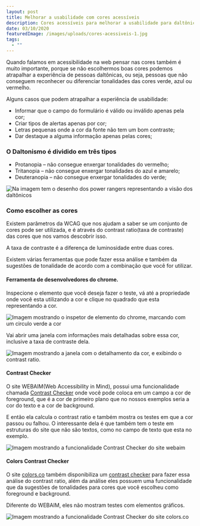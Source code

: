 ```yaml
---
layout: post
title: Melhorar a usabilidade com cores acessíveis
description: Cores acessíveis para melhorar a usabilidade para daltônicos.
date: 03/10/2020
featuredImage: /images/uploads/cores-acessiveis-1.jpg
tags:
  - ""
---
```

Quando falamos em acessibilidade na web pensar nas cores também é muito importante, porque se não escolhermos boas cores podemos atrapalhar a experiência de pessoas daltônicas, ou seja, pessoas que não conseguem reconhecer ou diferenciar tonalidades das cores verde, azul ou vermelho.

Alguns casos que podem atrapalhar a experiência de usabilidade:

* Informar que o campo do formulário é válido ou inválido apenas pela cor;
* Criar tipos de alertas apenas por cor;
* Letras pequenas onde a cor da fonte não tem um bom contraste;
* Dar destaque a alguma informação apenas pelas cores;

### O Daltonismo é dividido em três tipos

* Protanopia – não consegue enxergar tonalidades do vermelho;
* Tritanopia – não consegue enxergar tonalidades do azul e amarelo;
* Deuteranopia – não consegue enxergar tonalidades do verde;

![Na imagem tem o desenho dos power rangers representando a visão dos daltônicos](/images/uploads/power-rangers.jpg "Na imagem tem o desenho dos power rangers representando a visão dos daltônicos")

### Como escolher as cores

Existem parâmetros da WCAG que nos ajudam a saber se um conjunto de cores pode ser utilizada, e é através do contrast ratio(taxa de contraste) das cores que nos vamos descobrir isso.

A taxa de contraste é a diferença de luminosidade entre duas cores.

Existem várias ferramentas que pode fazer essa análise e também da sugestões de tonalidade de acordo com a combinação que você for utilizar.

#### Ferramenta de desenvolvedores do chrome.

Inspecione o elemento que você deseja fazer o teste, vá até a propriedade onde você esta utilizando a cor e clique no quadrado que esta representando a cor.

![Imagem mostrando o inspetor de elemento do chrome, marcando com um circulo verde a cor](/images/uploads/chrome-inspect.png "Imagem mostrando o inspetor de elemento do chrome, marcando com um circulo verde a cor")

Vai abrir uma janela com informações mais detalhadas sobre essa cor, inclusive a taxa de contraste dela.

![Imagem mostrando a janela com o detalhamento da cor, e exibindo o contrast ratio.](/images/uploads/chrome-inspect-1.png "Imagem mostrando a janela com o detalhamento da cor, e exibindo o contrast ratio.")

#### Contrast Checker

O site WEBAIM(Web Accessibility in Mind), possui uma funcionalidade chamada [Contrast Checker](https://webaim.org/resources/contrastchecker/) onde você pode coloca em um campo a cor de foreground, que é a cor de primeiro plano que no nossos exemplos seria a cor do texto e a cor de background.

E então ela calcula o contrast ratio e também mostra os testes em que a cor passou ou falhou. O interessante dela é que também tem o teste em estruturas do site que não são textos, como no campo de texto que esta no exemplo.

![Imagem mostrando a funcionalidade Contrast Checker do site webaim](/images/uploads/webaim.png "Imagem mostrando a funcionalidade Contrast Checker do site webaim")

#### Colors Contrast Checker

O site [colors.co](http://colors.co) também disponibiliza um [contrast checker](https://coolors.co/contrast-checker/) para fazer essa análise do contrast ratio, além da análise eles possuem uma funcionalidade que da sugestões de tonalidades para cores que você escolheu como foreground e background.

Diferente do WEBAIM, eles não mostram testes com elementos gráficos.

![Imagem mostrando a funcionalidade Contrast Checker do site colors.co](/images/uploads/colors.png "Imagem mostrando a funcionalidade Contrast Checker do site colors.co")
